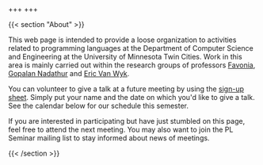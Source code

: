 +++
+++

{{< section "About" >}}

This web page is intended to provide a loose organization to activities related to programming languages at the Department of Computer Science and Engineering at the University of Minnesota Twin Cities.
Work in this area is mainly carried out within the research groups of professors [Favonia](https://favonia.org/), [Gopalan Nadathur](https://www-users.cse.umn.edu/~ngopalan/) and [Eric Van Wyk](https://www-users.cse.umn.edu/~evw/).

You can volunteer to give a talk at a future meeting by using the [sign-up sheet](https://docs.google.com/spreadsheets/d/1Qgb5VmGJnYqSmObNKrG46jf4uMUFPTIkmpbeBpoXCVo). Simply put your name and the date on which you'd like to give a talk. See the calendar below for our schedule this semester. 

If you are interested in participating but have just stumbled on this page, feel free to attend the next meeting.
You may also want to join the PL Seminar mailing list to stay informed about news of meetings.

{{< /section >}}
